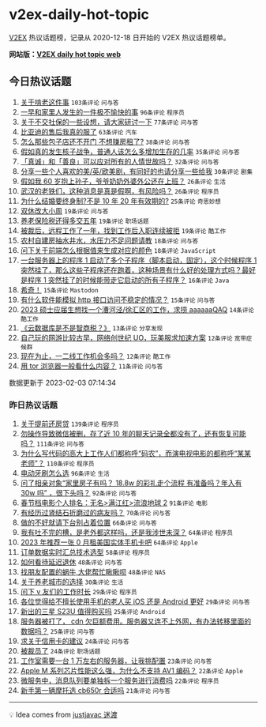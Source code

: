 # v2ex-daily-hot-topic

[V2EX](https://www.v2ex.com/) 热议话题榜，记录从 2020-12-18 日开始的 V2EX 热议话题榜单。

**网站版：[V2EX daily hot topic web](https://boojack.github.io/v2ex-daily-hot-topic-web/)**

## 今日热议话题

<!-- TODAY BEGIN -->

1. [关于啃老这件事](https://www.v2ex.com/t/912784) `103条评论` `问与答`
1. [一早和家里人发生的一件极不愉快的事](https://www.v2ex.com/t/912850) `96条评论` `程序员`
1. [关于不交社保的一些设想，请大家研讨一下](https://www.v2ex.com/t/912787) `77条评论` `问与答`
1. [比亚迪的售后我真的服了](https://www.v2ex.com/t/912817) `63条评论` `汽车`
1. [怎么那些包子店还不开门 不想赚房租了?](https://www.v2ex.com/t/912756) `38条评论` `问与答`
1. [假如真的发生核子战争，普通人该怎么多增加生存的几率](https://www.v2ex.com/t/912870) `35条评论` `问与答`
1. [「真诚」和「善良」可以应对所有的人情世故吗？](https://www.v2ex.com/t/912773) `32条评论` `问与答`
1. [分享一些个人喜欢的美/英/欧美剧，有同好的也请分享一些给我](https://www.v2ex.com/t/912878) `30条评论` `剧集`
1. [假如我 60 岁抱上孙子，爷爷奶奶外婆外公还在上班？](https://www.v2ex.com/t/912879) `26条评论` `生活`
1. [武汉的老铁们，这种消息是真是假啊，有风险吗？](https://www.v2ex.com/t/912821) `26条评论` `程序员`
1. [为什么结婚要终身制?不是 10 年 20 年有效期的?](https://www.v2ex.com/t/912854) `25条评论` `奇思妙想`
1. [双休改大小周](https://www.v2ex.com/t/912809) `19条评论` `问与答`
1. [养老保险税还得多交五年](https://www.v2ex.com/t/912782) `19条评论` `职场话题`
1. [被裁后，远程工作了一年，找到工作后入职连续被拒](https://www.v2ex.com/t/912777) `19条评论` `酷工作`
1. [农村自建房抽水井水，水压力不足问题请教](https://www.v2ex.com/t/912864) `18条评论` `问与答`
1. [问下关于前端怎么根据值来生成对应的颜色](https://www.v2ex.com/t/912798) `18条评论` `JavaScript`
1. [一台服务器上的程序 1 启动了多个子程序（脚本启动，固定），这个时候程序 1 突然挂了，那么这些子程序还在跑着，这种场景有什么好的处理方式吗？最好是程序 1 突然挂了的时候能带走它启动的所有子程序？](https://www.v2ex.com/t/912768) `16条评论` `Java`
1. [希奇！](https://www.v2ex.com/t/912894) `15条评论` `Mastodon`
1. [有什么软件能模拟 http 接口访问不稳定的情况？](https://www.v2ex.com/t/912785) `15条评论` `问与答`
1. [2023 硕士应届生想找一个漕河泾/徐汇区的工作，求捞 aaaaaaQAQ](https://www.v2ex.com/t/912890) `14条评论` `酷工作`
1. [《云数据库是不是智商税？》](https://www.v2ex.com/t/912790) `13条评论` `分享发现`
1. [自己玩的网游比较古早，网络创世纪 UO，玩美服求加速方案](https://www.v2ex.com/t/912813) `12条评论` `宽带症候群`
1. [现在为止，一二线工作机会多吗？](https://www.v2ex.com/t/912761) `12条评论` `酷工作`
1. [用 tor 浏览器一般看什么内容？](https://www.v2ex.com/t/912830) `11条评论` `问与答`

数据更新于 2023-02-03 07:14:34

<!-- TODAY END -->

### 昨日热议话题

<!-- YESTERDAY BEGIN -->

1. [关于提前还房贷](https://www.v2ex.com/t/912480) `139条评论` `程序员`
1. [勿操作导致微信被删，存了近 10 年的聊天记录全都没有了，还有恢复可能吗？](https://www.v2ex.com/t/912578) `111条评论` `问与答`
1. [为什么写代码的高大上工作人们都称呼“码农”，而演电视电影的都称呼“某某老师”？](https://www.v2ex.com/t/912435) `110条评论` `程序员`
1. [电动牙刷怎么选](https://www.v2ex.com/t/912484) `96条评论` `生活`
1. [问了相亲对象“家里房子有吗？ 18.8w 的彩礼走个流程 有准备吗？年入有 30w 吗” ，很下头吗？](https://www.v2ex.com/t/912450) `92条评论` `问与答`
1. [春节档电影个人排名：无名>满江红>流浪地球 2](https://www.v2ex.com/t/912468) `91条评论` `电影`
1. [有经历过肾结石折磨过的病友吗？](https://www.v2ex.com/t/912590) `70条评论` `问与答`
1. [做的不好就请下台别占着位置](https://www.v2ex.com/t/912552) `66条评论` `问与答`
1. [我有吐不完的槽，是老外都这样吗，还是我涉世未深？](https://www.v2ex.com/t/912727) `64条评论` `程序员`
1. [2023 年推荐一张 0 月租美国实体手机卡吧](https://www.v2ex.com/t/912581) `64条评论` `Apple`
1. [订单数据实时汇总技术选型](https://www.v2ex.com/t/912441) `58条评论` `程序员`
1. [如何看待延迟退休](https://www.v2ex.com/t/912663) `48条评论` `问与答`
1. [找朋友配置的蜗牛,大佬帮忙瞅瞅呗](https://www.v2ex.com/t/912449) `48条评论` `NAS`
1. [关于养老城市的选择](https://www.v2ex.com/t/912656) `30条评论` `生活`
1. [问下 v 友们的工作时长](https://www.v2ex.com/t/912670) `29条评论` `程序员`
1. [各位觉得给不擅长使用手机的老人买 iOS 还是 Android 更好](https://www.v2ex.com/t/912553) `29条评论` `问与答`
1. [新出的三星 S23U 值得购买吗](https://www.v2ex.com/t/912665) `25条评论` `Android`
1. [服务器被打了， cdn 欠巨额费用。服务器又连不上外网，有办法转移里面的数据吗？](https://www.v2ex.com/t/912586) `25条评论` `问与答`
1. [求关于信用卡的建议](https://www.v2ex.com/t/912561) `24条评论` `问与答`
1. [被裁员了](https://www.v2ex.com/t/912488) `24条评论` `职场话题`
1. [工作室需要一台 1 万左右的服务器，让我挑配置](https://www.v2ex.com/t/912633) `23条评论` `问与答`
1. [Apple M 系列芯片性能这么强，为什么不支持 AV1 编码？](https://www.v2ex.com/t/912705) `22条评论` `Apple`
1. [微服务中，消息队列要单独拆一个服务进行消费吗](https://www.v2ex.com/t/912642) `22条评论` `程序员`
1. [新手第一辆摩托选 cb650r 合适吗](https://www.v2ex.com/t/912506) `21条评论` `问与答`

<!-- YESTERDAY END -->

---

💡 Idea comes from [justjavac 迷渡](https://github.com/justjavac/)
